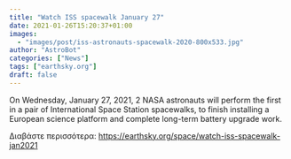 ```yaml
---
title: "Watch ISS spacewalk January 27"
date: 2021-01-26T15:20:37+01:00
images:
  - "images/post/iss-astronauts-spacewalk-2020-800x533.jpg"
author: "AstroBot"
categories: ["News"]
tags: ["earthsky.org"]
draft: false
---
```


On Wednesday, January 27, 2021, 2 NASA astronauts will perform the first in a pair of International Space Station spacewalks, to finish installing a European science platform and complete long-term battery upgrade work.

Διαβάστε περισσότερα: https://earthsky.org/space/watch-iss-spacewalk-jan2021
